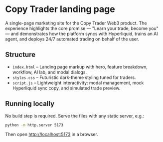 # Copy Trader landing page

A single-page marketing site for the Copy Trader Web3 product. The experience highlights the core promise — "Learn your trade, become you" — and demonstrates how the platform syncs with Hyperliquid, trains an AI agent, and deploys 24/7 automated trading on behalf of the user.

## Structure

- `index.html` – Landing page markup with hero, feature breakdown, workflow, AI lab, and modal dialogs.
- `styles.css` – Futuristic dark-theme styling tuned for traders.
- `script.js` – Lightweight interactivity: modal management, mock Hyperliquid sync copy, and simulated trade preview.

## Running locally

No build step is required. Serve the files with any static server, e.g.:

```bash
python -m http.server 5173
```

Then open [http://localhost:5173](http://localhost:5173) in a browser.
